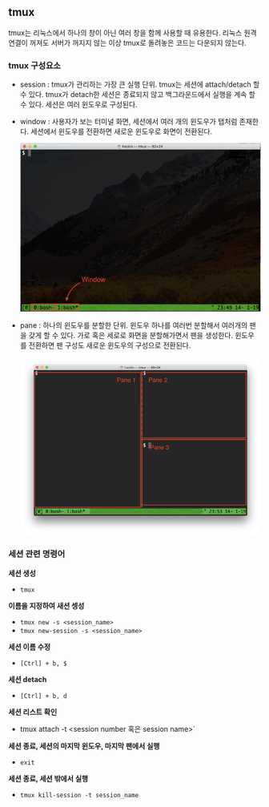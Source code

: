 ## tmux

tmux는 리눅스에서 하나의 창이 아닌 여러 창을 함께 사용할 때 유용한다. 리눅스 원격 연결이 꺼져도 서버가 꺼지지 않는 이상 tmux로 돌려놓은 코드는 다운되지 않는다.



### tmux 구성요소

- session : tmux가 관리하는 가장 큰 실행 단위. tmux는 세션에 attach/detach 할 수 있다. tmux가 detach한 세션은 종료되지 않고 백그라운드에서 실행을 계속 할 수 있다. 세션은 여러 윈도우로 구성된다.

- window : 사용자가 보는 터미널 화면, 세션에서 여러 개의 윈도우가 탭처럼 존재한다. 세션에서 윈도우를 전환하면 새로운 윈도우로 화면이 전환된다.

  ![tmux_window](./img/tmux_01.png)

- pane : 하나의 윈도우를 분할한 단위. 윈도우 하나를 여러번 분할해서 여러개의 팬을 갖게 할 수 있다. 가로 혹은 세로로 화면을 분할해가면서 팬을 생성한다. 윈도우를 전환하면 팬 구성도 새로운 윈도우의 구성으로 전환된다.

  ![tmux_pane](./img/tmux_02.png)



### 세션 관련 명령어

**세션 생성**
- `tmux`

**이름을 지정하여 새션 셍성**
- `tmux new -s <session_name>`
- `tmux new-session -s <session_name>`

**세션 이름 수정**
- `[Ctrl] + b, $`

**세션 detach**
- `[Ctrl] + b, d`

**세션 리스트 확인**
- tmux attach -t <session number 혹은 session name>`

**세션 종료, 세션의 마지막 윈도우, 마지막 팬에서 실행**
- `exit`

**세션 종료, 세션 밖에서 실행**

- `tmux kill-session -t session_name`

